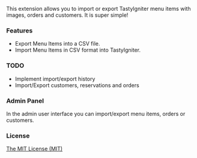 This extension allows you to import or export TastyIgniter menu items with images, orders and customers. It is super
simple!

### Features

- Export Menu Items into a CSV file.
- Import Menu Items in CSV format into TastyIgniter.

### TODO

- Implement import/export history
- Import/Export customers, reservations and orders

### Admin Panel

In the admin user interface you can import/export menu items, orders or customers.

### License

[The MIT License (MIT)](https://tastyigniter.com/license/)
